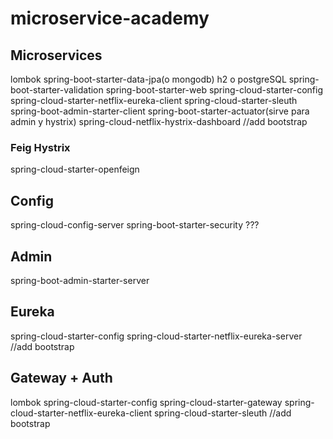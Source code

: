 # microservice-academy


## Microservices
lombok
spring-boot-starter-data-jpa(o mongodb)
h2 o postgreSQL
spring-boot-starter-validation
spring-boot-starter-web
spring-cloud-starter-config
spring-cloud-starter-netflix-eureka-client
spring-cloud-starter-sleuth
spring-boot-admin-starter-client
spring-boot-starter-actuator(sirve para admin y hystrix)
spring-cloud-netflix-hystrix-dashboard
//add bootstrap
### Feig Hystrix
spring-cloud-starter-openfeign


## Config
spring-cloud-config-server
spring-boot-starter-security ???
## Admin
spring-boot-admin-starter-server


## Eureka
spring-cloud-starter-config
spring-cloud-starter-netflix-eureka-server
//add bootstrap


## Gateway + Auth
lombok
spring-cloud-starter-config
spring-cloud-starter-gateway
spring-cloud-starter-netflix-eureka-client
spring-cloud-starter-sleuth
//add bootstrap


